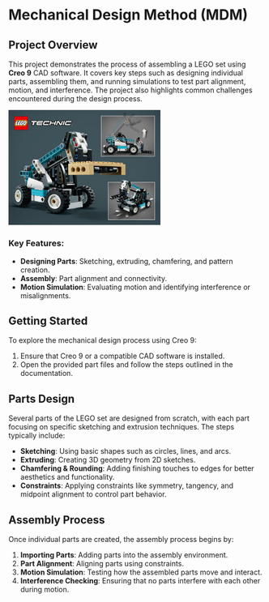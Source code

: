 
# Mechanical Design Method (MDM)

## Project Overview
This project demonstrates the process of assembling a LEGO set using **Creo 9** CAD software. It covers key steps such as designing individual parts, assembling them, and running simulations to test part alignment, motion, and interference. The project also highlights common challenges encountered during the design process.

<img src="https://github.com/Arghidehsayna/MECHANICAL-DESIGN-METHODS-IN-ROBOTICS/blob/master/MDM_LEGO.png?raw=true.jpg" width="300px">




### Key Features:
- **Designing Parts**: Sketching, extruding, chamfering, and pattern creation.
- **Assembly**: Part alignment and connectivity.
- **Motion Simulation**: Evaluating motion and identifying interference or misalignments.

## Getting Started
To explore the mechanical design process using Creo 9:
1. Ensure that Creo 9 or a compatible CAD software is installed.
2. Open the provided part files and follow the steps outlined in the documentation.

## Parts Design
Several parts of the LEGO set are designed from scratch, with each part focusing on specific sketching and extrusion techniques. The steps typically include:
- **Sketching**: Using basic shapes such as circles, lines, and arcs.
- **Extruding**: Creating 3D geometry from 2D sketches.
- **Chamfering & Rounding**: Adding finishing touches to edges for better aesthetics and functionality.
- **Constraints**: Applying constraints like symmetry, tangency, and midpoint alignment to control part behavior.


## Assembly Process
Once individual parts are created, the assembly process begins by:
1. **Importing Parts**: Adding parts into the assembly environment.
2. **Part Alignment**: Aligning parts using constraints.
3. **Motion Simulation**: Testing how the assembled parts move and interact.
4. **Interference Checking**: Ensuring that no parts interfere with each other during motion.


